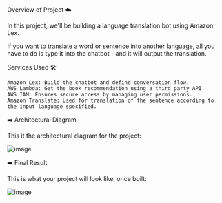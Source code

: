 Overview of Project ☁️

In this project, we'll be building a language translation bot using Amazon Lex.

If you want to translate a word or sentence into another language, all you have to do is type it into the chatbot - and it will output the translation.

Services Used 🛠

    Amazon Lex: Build the chatbot and define conversation flow.
    AWS Lambda: Get the book recommendation using a third party API.
    AWS IAM: Ensures secure access by managing user permissions.
    Amazon Translate: Used for translation of the sentence according to the input language specified.


➡️ Architectural Diagram

This it the architectural diagram for the project:

![image](https://github.com/ElMehdiiiii/DevOps/assets/115099306/ca83bbb7-da8c-4946-baf0-3ffa8cb6840e)

➡️ Final Result

This is what your project will look like, once built:

![image](https://github.com/ElMehdiiiii/DevOps/assets/115099306/c278e781-ea09-42ff-aa30-40c4c91435cf)
